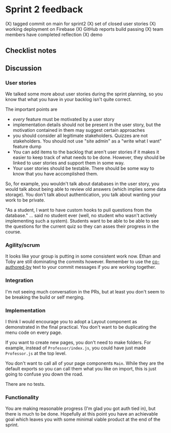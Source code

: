 # Sprint 2 feedback

(X) tagged commit on main for sprint2
(X) set of closed user stories
(X) working deployment on Firebase
(X) GitHub reports build passing
(X) team members have completed reflection
(X) demo

## Checklist notes

## Discussion

### User stories

We talked some more about user stories during the sprint planning, so you know that what you have in your backlog isn't quite correct.

The important points are

- _every_ feature must be motivated by a user story
- implementation details should not be present in the user story, but the motivation contained in them may suggest certain approaches
- you should consider all legitimate stakeholders. Quizzes are not stakeholders. You should not use "site admin" as a "write what I want" feature dump
- You can add items to the backlog that aren't user stories if it makes it easier to keep track of what needs to be done. However, they should be linked to user stories and support them in some way.
- Your user stories should be testable. There should be some way to know that you have accomplished them.

So, for example, you wouldn't talk about databases in the user story, you would talk about being able to review old answers (which implies some data storage). You don't talk about authentication, you talk about wanting your work to be private.

"As a student, I want to have custom hooks to pull questions from the database." ... said no student ever (well, no student who wasn't actively implementing such a system). Students want to be able to be able to see the questions for the current quiz so they can asses their progress in the course.

### Agility/scrum

It looks like your group is putting in some consistent work now. Ethan and Toby are still dominating the commits however. Remember to use the [co-authored-by](https://docs.github.com/en/pull-requests/committing-changes-to-your-project/creating-and-editing-commits/creating-a-commit-with-multiple-authors) text to your commit messages if you are working together.

### Integration

I'm not seeing much conversation in the PRs, but at least you don't seem to be breaking the build or self merging.

### Implementation

I think I would encourage you to adopt a Layout component as demonstrated in the final practical. You don't want to be duplicating the menu code on every page.

If you want to create new pages, you don't need to make folders. For example, instead of `Professor/index.js`, you could have just made `Professor.js` at the top level.

You don't want to call all of your page components `Main`. While they are the default exports so you can call them what you like on import, this is just going to confuse you down the road.

There are no tests.

### Functionality

You are making reasonable progress (I'm glad you got auth tied in), but there is much to be done. Hopefully at this point you have an achievable goal which leaves you with some minimal viable product at the end of the sprint.
